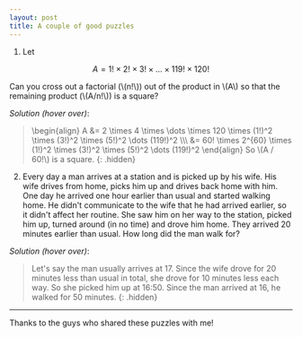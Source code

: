 ```yaml
---
layout: post
title: A couple of good puzzles
---
```


1) Let

$$A = 1! \times 2! \times 3! \times \dots \times 119! \times 120!$$

Can you cross out a factorial (\\(n!\\)) out of the product in \\(A\\) so that
the remaining product (\\(A/n!\\)) is a square?

*Solution (hover over)*:

> \begin{align}
> A &= 2 \times 4 \times \dots \times 120 \times (1!)^2 \times (3!)^2 \times (5!)^2 \dots (119!)^2
> \\\\\\
> &= 60! \times 2^{60} \times (1!)^2 \times (3!)^2 \times (5!)^2 \dots (119!)^2
> \end{align}
> So \\(A / 60!\\) is a square.
{: .hidden}

2) Every day a man arrives at a station and is picked up by his wife. His wife
drives from home, picks him up and drives back home with him. One day he
arrived one hour earlier than usual and started walking home. He didn't
communicate to the wife that he had arrived earlier, so it didn't affect her
routine. She saw him on her way to the station, picked him up, turned around
(in no time) and drove him home. They arrived 20 minutes earlier than usual.
How long did the man walk for?

*Solution (hover over)*:

> Let's say the man usually arrives at 17. Since the wife drove for 20 minutes
> less than usual in total, she drove for 10 minutes less each way. So she
> picked him up at 16:50. Since the man arrived at 16, he walked for 50
> minutes.
{: .hidden}

----

Thanks to the guys who shared these puzzles with me!
